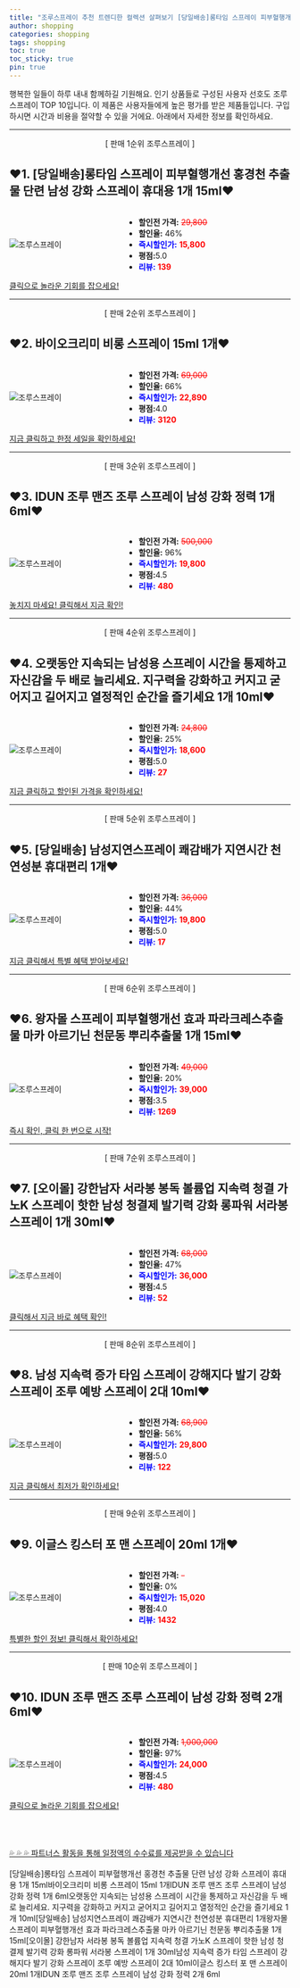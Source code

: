 ```yaml
---
title: "조루스프레이 추천 트렌디한 컬렉션 살펴보기 [당일배송]롱타임 스프레이 피부혈행개선 홍경천 추출물"
author: shopping
categories: shopping
tags: shopping
toc: true
toc_sticky: true
pin: true
---
```

행복한 일들이 하루 내내 함께하길 기원해요. 인기 상품들로 구성된 사용자 선호도 조루스프레이 TOP 10입니다. 이 제품은 사용자들에게 높은 평가를 받은 제품들입니다. 구입하시면 시간과 비용을 절약할 수 있을 거에요. 아래에서 자세한 정보를 확인하세요.

---
<p class="toplist" style="margin: 0 auto; display: block; width: fit-content;">[ 판매 1순위 조루스프레이 ]</p>

<h2><strong>❤️1. [당일배송]롱타임 스프레이 피부혈행개선 홍경천 추출물 단련 남성 강화 스프레이 휴대용 1개 15ml❤️</strong></h2>

<div style="display: flex; align-items: center;">
    <div style="flex: 0.4;">
        <img src="https://thumbnail7.coupangcdn.com/thumbnails/remote/230x230ex/image/vendor_inventory/499f/731e30736bef3477d7579475634ce7389b856cec0b580a31e71aba6d6723.jpg" alt="조루스프레이" style="max-width: 100%;">
    </div>
    <div style="flex: 0.6; margin-left: 10px;">
        <ul>
            <li><strong>할인전 가격:</strong> <del style="color: red;">29,800</del></li>
            <li><strong>할인율:</strong> 46%</li>
            <li><span style='color:blue'><strong>즉시할인가:</strong></span> <span style='color:red'><strong>15,800</strong></span></li>
            <li><strong>평점:</strong>5.0</li>
            <li><span style='color:blue'><strong>리뷰:</strong></span> <span style='color:red'><strong>139</strong></span></li>
        </ul>
    </div>
</div>
<div class="center">
    <a href="https://selin100587.github.io?lptag=AF9450613&subid=githubio&pageKey=8034668056&traceid=V0-153&itemId=22476257922&vendorItemId=90632041245" class="myButton">
        클릭으로 놀라운 기회를 잡으세요!
    </a>
</div>


---
<p class="toplist" style="margin: 0 auto; display: block; width: fit-content;">[ 판매 2순위 조루스프레이 ]</p>

<h2><strong>❤️2. 바이오크리미 비롱 스프레이 15ml 1개❤️</strong></h2>

<div style="display: flex; align-items: center;">
    <div style="flex: 0.4;">
        <img src="https://thumbnail9.coupangcdn.com/thumbnails/remote/230x230ex/image/vendor_inventory/8a2a/ca0ce13388de264bcca6307b4322ecd514c4b91c55fb9351708a3233c15f.jpg" alt="조루스프레이" style="max-width: 100%;">
    </div>
    <div style="flex: 0.6; margin-left: 10px;">
        <ul>
            <li><strong>할인전 가격:</strong> <del style="color: red;">69,000</del></li>
            <li><strong>할인율:</strong> 66%</li>
            <li><span style='color:blue'><strong>즉시할인가:</strong></span> <span style='color:red'><strong>22,890</strong></span></li>
            <li><strong>평점:</strong>4.0</li>
            <li><span style='color:blue'><strong>리뷰:</strong></span> <span style='color:red'><strong>3120</strong></span></li>
        </ul>
    </div>
</div>
<div class="center">
    <a href="https://selin100587.github.io?lptag=AF9450613&subid=githubio&pageKey=6183840579&traceid=V0-153&itemId=12160754216&vendorItemId=79650820719" class="myButton">
        지금 클릭하고 한정 세일을 확인하세요!
    </a>
</div>


---
<p class="toplist" style="margin: 0 auto; display: block; width: fit-content;">[ 판매 3순위 조루스프레이 ]</p>

<h2><strong>❤️3. IDUN 조루 맨즈 조루 스프레이 남성 강화 정력 1개 6ml❤️</strong></h2>

<div style="display: flex; align-items: center;">
    <div style="flex: 0.4;">
        <img src="https://thumbnail7.coupangcdn.com/thumbnails/remote/230x230ex/image/vendor_inventory/a9ba/a89235d4c003f043fa460d7eb061b65e9267919fc8bbb5483aedfc5b2ce6.jpg" alt="조루스프레이" style="max-width: 100%;">
    </div>
    <div style="flex: 0.6; margin-left: 10px;">
        <ul>
            <li><strong>할인전 가격:</strong> <del style="color: red;">500,000</del></li>
            <li><strong>할인율:</strong> 96%</li>
            <li><span style='color:blue'><strong>즉시할인가:</strong></span> <span style='color:red'><strong>19,800</strong></span></li>
            <li><strong>평점:</strong>4.5</li>
            <li><span style='color:blue'><strong>리뷰:</strong></span> <span style='color:red'><strong>480</strong></span></li>
        </ul>
    </div>
</div>
<div class="center">
    <a href="https://selin100587.github.io?lptag=AF9450613&subid=githubio&pageKey=7531036619&traceid=V0-153&itemId=19774054818&vendorItemId=89735239058" class="myButton">
        놓치지 마세요! 클릭해서 지금 확인!
    </a>
</div>


---
<p class="toplist" style="margin: 0 auto; display: block; width: fit-content;">[ 판매 4순위 조루스프레이 ]</p>

<h2><strong>❤️4. 오랫동안 지속되는 남성용 스프레이 시간을 통제하고 자신감을 두 배로 늘리세요. 지구력을 강화하고 커지고 굳어지고 길어지고 열정적인 순간을 즐기세요 1개 10ml❤️</strong></h2>

<div style="display: flex; align-items: center;">
    <div style="flex: 0.4;">
        <img src="https://thumbnail8.coupangcdn.com/thumbnails/remote/230x230ex/image/vendor_inventory/4e50/66f13d1bc7632f5c58f72172e4cfa1eb7b91fe61debf7704dad8af428849.jpg" alt="조루스프레이" style="max-width: 100%;">
    </div>
    <div style="flex: 0.6; margin-left: 10px;">
        <ul>
            <li><strong>할인전 가격:</strong> <del style="color: red;">24,800</del></li>
            <li><strong>할인율:</strong> 25%</li>
            <li><span style='color:blue'><strong>즉시할인가:</strong></span> <span style='color:red'><strong>18,600</strong></span></li>
            <li><strong>평점:</strong>5.0</li>
            <li><span style='color:blue'><strong>리뷰:</strong></span> <span style='color:red'><strong>27</strong></span></li>
        </ul>
    </div>
</div>
<div class="center">
    <a href="https://selin100587.github.io?lptag=AF9450613&subid=githubio&pageKey=8220679416&traceid=V0-153&itemId=23626793806&vendorItemId=90652312508" class="myButton">
        지금 클릭하고 할인된 가격을 확인하세요!
    </a>
</div>


---
<p class="toplist" style="margin: 0 auto; display: block; width: fit-content;">[ 판매 5순위 조루스프레이 ]</p>

<h2><strong>❤️5. [당일배송] 남성지연스프레이 쾌감배가 지연시간 천연성분 휴대편리 1개❤️</strong></h2>

<div style="display: flex; align-items: center;">
    <div style="flex: 0.4;">
        <img src="https://thumbnail9.coupangcdn.com/thumbnails/remote/230x230ex/image/vendor_inventory/8d4d/30a38151783225a6cd3f3198478a1460833a917dbd25c1528e45e843b734.jpg" alt="조루스프레이" style="max-width: 100%;">
    </div>
    <div style="flex: 0.6; margin-left: 10px;">
        <ul>
            <li><strong>할인전 가격:</strong> <del style="color: red;">36,000</del></li>
            <li><strong>할인율:</strong> 44%</li>
            <li><span style='color:blue'><strong>즉시할인가:</strong></span> <span style='color:red'><strong>19,800</strong></span></li>
            <li><strong>평점:</strong>5.0</li>
            <li><span style='color:blue'><strong>리뷰:</strong></span> <span style='color:red'><strong>17</strong></span></li>
        </ul>
    </div>
</div>
<div class="center">
    <a href="https://selin100587.github.io?lptag=AF9450613&subid=githubio&pageKey=8213415614&traceid=V0-153&itemId=23584183692&vendorItemId=90610072984" class="myButton">
        지금 클릭해서 특별 혜택 받아보세요!
    </a>
</div>


---
<p class="toplist" style="margin: 0 auto; display: block; width: fit-content;">[ 판매 6순위 조루스프레이 ]</p>

<h2><strong>❤️6. 왕자몰 스프레이 피부혈행개선 효과 파라크레스추출물 마카 아르기닌 천문동 뿌리추출물 1개 15ml❤️</strong></h2>

<div style="display: flex; align-items: center;">
    <div style="flex: 0.4;">
        <img src="https://thumbnail10.coupangcdn.com/thumbnails/remote/230x230ex/image/vendor_inventory/5360/9ce25600e6613c80c8c15654c52a0fb95fa8c9018ce033972013081e01ca.png" alt="조루스프레이" style="max-width: 100%;">
    </div>
    <div style="flex: 0.6; margin-left: 10px;">
        <ul>
            <li><strong>할인전 가격:</strong> <del style="color: red;">49,000</del></li>
            <li><strong>할인율:</strong> 20%</li>
            <li><span style='color:blue'><strong>즉시할인가:</strong></span> <span style='color:red'><strong>39,000</strong></span></li>
            <li><strong>평점:</strong>3.5</li>
            <li><span style='color:blue'><strong>리뷰:</strong></span> <span style='color:red'><strong>1269</strong></span></li>
        </ul>
    </div>
</div>
<div class="center">
    <a href="https://selin100587.github.io?lptag=AF9450613&subid=githubio&pageKey=7084068740&traceid=V0-153&itemId=18036218007&vendorItemId=88472693175" class="myButton">
        즉시 확인, 클릭 한 번으로 시작!
    </a>
</div>


---
<p class="toplist" style="margin: 0 auto; display: block; width: fit-content;">[ 판매 7순위 조루스프레이 ]</p>

<h2><strong>❤️7. [오이몰] 강한남자 서라봉 봉독 볼륨업 지속력 청결 가노K 스프레이 핫한 남성 청결제 발기력 강화 롱파워 서라봉 스프레이 1개 30ml❤️</strong></h2>

<div style="display: flex; align-items: center;">
    <div style="flex: 0.4;">
        <img src="https:https://img1a.coupangcdn.com/image/coupang/list/adultProduct_plp.png" alt="조루스프레이" style="max-width: 100%;">
    </div>
    <div style="flex: 0.6; margin-left: 10px;">
        <ul>
            <li><strong>할인전 가격:</strong> <del style="color: red;">68,000</del></li>
            <li><strong>할인율:</strong> 47%</li>
            <li><span style='color:blue'><strong>즉시할인가:</strong></span> <span style='color:red'><strong>36,000</strong></span></li>
            <li><strong>평점:</strong>4.5</li>
            <li><span style='color:blue'><strong>리뷰:</strong></span> <span style='color:red'><strong>52</strong></span></li>
        </ul>
    </div>
</div>
<div class="center">
    <a href="https://selin100587.github.io?lptag=AF9450613&subid=githubio&pageKey=8008318845&traceid=V0-153&itemId=22332785137&vendorItemId=90150821712" class="myButton">
        클릭해서 지금 바로 혜택 확인!
    </a>
</div>


---
<p class="toplist" style="margin: 0 auto; display: block; width: fit-content;">[ 판매 8순위 조루스프레이 ]</p>

<h2><strong>❤️8. 남성 지속력 증가 타임 스프레이 강해지다 발기 강화 스프레이 조루 예방 스프레이 2대 10ml❤️</strong></h2>

<div style="display: flex; align-items: center;">
    <div style="flex: 0.4;">
        <img src="https://thumbnail7.coupangcdn.com/thumbnails/remote/230x230ex/image/vendor_inventory/c1bc/4462c94058e7c9d8a1fc313131b7db9ca2653db21198157c23805e043f49.jpg" alt="조루스프레이" style="max-width: 100%;">
    </div>
    <div style="flex: 0.6; margin-left: 10px;">
        <ul>
            <li><strong>할인전 가격:</strong> <del style="color: red;">68,900</del></li>
            <li><strong>할인율:</strong> 56%</li>
            <li><span style='color:blue'><strong>즉시할인가:</strong></span> <span style='color:red'><strong>29,800</strong></span></li>
            <li><strong>평점:</strong>5.0</li>
            <li><span style='color:blue'><strong>리뷰:</strong></span> <span style='color:red'><strong>122</strong></span></li>
        </ul>
    </div>
</div>
<div class="center">
    <a href="https://selin100587.github.io?lptag=AF9450613&subid=githubio&pageKey=7934833819&traceid=V0-153&itemId=21839528209&vendorItemId=88887909703" class="myButton">
        지금 클릭해서 최저가 확인하세요!
    </a>
</div>


---
<p class="toplist" style="margin: 0 auto; display: block; width: fit-content;">[ 판매 9순위 조루스프레이 ]</p>

<h2><strong>❤️9. 이글스 킹스터 포 맨 스프레이 20ml 1개❤️</strong></h2>

<div style="display: flex; align-items: center;">
    <div style="flex: 0.4;">
        <img src="https:https://img1a.coupangcdn.com/image/coupang/list/adultProduct_plp.png" alt="조루스프레이" style="max-width: 100%;">
    </div>
    <div style="flex: 0.6; margin-left: 10px;">
        <ul>
            <li><strong>할인전 가격:</strong> <del style="color: red;">-</del></li>
            <li><strong>할인율:</strong> 0%</li>
            <li><span style='color:blue'><strong>즉시할인가:</strong></span> <span style='color:red'><strong>15,020</strong></span></li>
            <li><strong>평점:</strong>4.0</li>
            <li><span style='color:blue'><strong>리뷰:</strong></span> <span style='color:red'><strong>1432</strong></span></li>
        </ul>
    </div>
</div>
<div class="center">
    <a href="https://selin100587.github.io?lptag=AF9450613&subid=githubio&pageKey=1388577915&traceid=V0-153&itemId=2424112574&vendorItemId=70418180301" class="myButton">
        특별한 할인 정보! 클릭해서 확인하세요!
    </a>
</div>


---
<p class="toplist" style="margin: 0 auto; display: block; width: fit-content;">[ 판매 10순위 조루스프레이 ]</p>

<h2><strong>❤️10. IDUN 조루 맨즈 조루 스프레이 남성 강화 정력 2개 6ml❤️</strong></h2>

<div style="display: flex; align-items: center;">
    <div style="flex: 0.4;">
        <img src="https://thumbnail8.coupangcdn.com/thumbnails/remote/230x230ex/image/vendor_inventory/8dc0/b7b2db11178b40019fdfe33710090d702a45091bfa52c965c3d2b86ffa78.jpg" alt="조루스프레이" style="max-width: 100%;">
    </div>
    <div style="flex: 0.6; margin-left: 10px;">
        <ul>
            <li><strong>할인전 가격:</strong> <del style="color: red;">1,000,000</del></li>
            <li><strong>할인율:</strong> 97%</li>
            <li><span style='color:blue'><strong>즉시할인가:</strong></span> <span style='color:red'><strong>24,000</strong></span></li>
            <li><strong>평점:</strong>4.5</li>
            <li><span style='color:blue'><strong>리뷰:</strong></span> <span style='color:red'><strong>480</strong></span></li>
        </ul>
    </div>
</div>
<div class="center">
    <a href="https://selin100587.github.io?lptag=AF9450613&subid=githubio&pageKey=7531036619&traceid=V0-153&itemId=19774054817&vendorItemId=89884685426" class="myButton">
        클릭으로 놀라운 기회를 잡으세요!
    </a>
</div>

<br><br><br>[💦 💦 💦 파트너스 활동을 통해 일정액의 수수료를 제공받을 수 있습니다](https://link.coupang.com/a/bcpT2c)<br><br>[당일배송]롱타임 스프레이 피부혈행개선 홍경천 추출물 단련 남성 강화 스프레이 휴대용 1개 15ml바이오크리미 비롱 스프레이 15ml 1개IDUN 조루 맨즈 조루 스프레이 남성 강화 정력 1개 6ml오랫동안 지속되는 남성용 스프레이 시간을 통제하고 자신감을 두 배로 늘리세요. 지구력을 강화하고 커지고 굳어지고 길어지고 열정적인 순간을 즐기세요 1개 10ml[당일배송] 남성지연스프레이 쾌감배가 지연시간 천연성분 휴대편리 1개왕자몰 스프레이 피부혈행개선 효과 파라크레스추출물 마카 아르기닌 천문동 뿌리추출물 1개 15ml[오이몰] 강한남자 서라봉 봉독 볼륨업 지속력 청결 가노K 스프레이 핫한 남성 청결제 발기력 강화 롱파워 서라봉 스프레이 1개 30ml남성 지속력 증가 타임 스프레이 강해지다 발기 강화 스프레이 조루 예방 스프레이 2대 10ml이글스 킹스터 포 맨 스프레이 20ml 1개IDUN 조루 맨즈 조루 스프레이 남성 강화 정력 2개 6ml